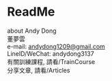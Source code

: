 # ReadMe
about Andy Dong <br />
董夢雲 <br />
e-mail: andydong1209@gmail.com <br />
LineID/WeChat: andydong3137 <br />
有關訓練課程, 請看/TrainCourse <br />
分享文章, 請看/Articles <br />
